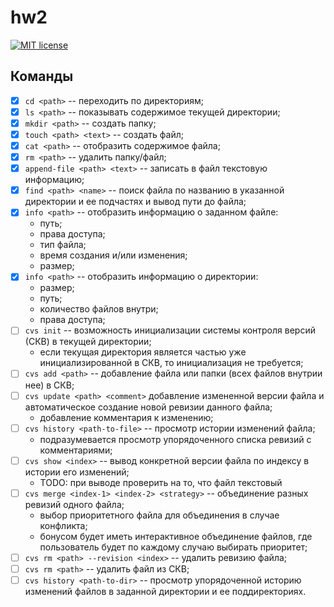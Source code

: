 # hw2

[![MIT license](https://img.shields.io/badge/license-MIT-blue.svg)](https://github.com//fp-homework/blob/master/hw2/LICENSE)

## Команды
- [x] `cd <path>` -- переходить по директориям;
- [x] `ls <path>` -- показывать содержимое текущей директории;
- [x] `mkdir <path>` -- создать папку;
- [x] `touch <path> <text>` -- создать файл;
- [x] `cat <path>` -- отобразить содержимое файла;
- [x] `rm <path>` -- удалить папку/файл;
- [x] `append-file <path> <text>` -- записать в файл текстовую информацию;
- [x] `find <path> <name>` -- поиск файла по названию в указанной директории и ее подчастях и вывод пути до файла;
- [x] `info <path>` -- отобразить информацию о заданном файле:
    * путь;
    * права доступа;
    * тип файла;
    * время создания и/или изменения;
    * размер;
- [x] `info <path>` -- отобразить информацию о директории:
    * размер;
    * путь;
    * количество файлов внутри;
    * права доступа;
- [ ] `cvs init` -- возможность инициализации системы контроля версий (СКВ) в текущей директории;
    * если текущая директория является частью уже инициализированной в СКВ, то инициализация не требуется;
- [ ] `cvs add <path>` -- добавление файла или папки (всех файлов внутрии нее) в СКВ;
- [ ] `cvs update <path> <comment>` добавление измененной версии файла и автоматическое создание новой ревизии данного файла;
    * добавление комментария к изменению;
- [ ] `cvs history <path-to-file>` -- просмотр истории изменений файла;
    * подразумевается просмотр упорядоченного списка ревизий с комментариями;
- [ ] `cvs show <index>` -- вывод конкретной версии файла по индексу в истории его изменений;
    * TODO: при выводе проверить на то, что файл текстовый
- [ ] `cvs merge <index-1> <index-2> <strategy>` -- объединение разных ревизий одного файла;
    * выбор приоритетного файла для объединения в случае конфликта;
    * бонусом будет иметь интерактивное объединение файлов, где пользователь будет по каждому случаю выбирать приоритет;
- [ ] `cvs rm <path> --revision <index>` -- удалить ревизию файла;
- [ ] `cvs rm <path>` -- удалить файл из СКВ;
- [ ] `cvs history <path-to-dir>` -- просмотр упорядоченной историю изменений файлов в заданной директории и ее поддиректориях.
